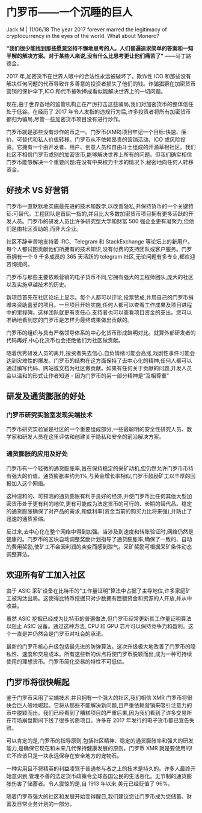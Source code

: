 # 门罗币——一个沉睡的巨人

Jack M | 11/06/18 The year 2017 forever marred the legitimacy of cryptocurrency in the eyes of the world. What about Monero?

**“我们很少能找到那些愿意坚持不懈地思考的人。人们普遍追求简单的答案和一知半解的解决方案。对于某些人来说,没有什么比思考更让他们痛苦了”**
——马丁路德金。

2017 年,加密货币在世界人眼中的合法性永远被破坏了。欺诈性 ICO 和那些没有解决任何问题的代币导致许多善意的投资者损失了他们的钱。诈骗猖獗在加密货币营销的保护伞下,ICO 和代币被吹捧成看似能解决世界上的一切问题。

现在,由于世界各地的监管机构正在严厉打击这些骗局,我们对加密货币的整体信任处于低谷。在经历了 2017 年令人发指的违规行为后,许多投资者将所有加密货币都归为骗局,尽管一些加密货币项目没有进行炒作。

门罗币就是那些没有炒作的币之一。门罗币(XMR)项目牢记一个目标:快速、廉价、可替代和私人价值转移。门罗币从不依赖昂贵的营销活动、ICO 或风险投资。它拥有一个由开发者、用户、创意人员和自由斗士组成的开源草根社区。我们社区不相信门罗币或别的加密货币,能够解决世界上所有的问题。但我们确实相信门罗币能够解决一个重要问题:在没有中央权力干涉的情况下,秘密地向任何人转移资金。

## 好技术 VS 好营销

门罗币一直默默地实施最先进的技术和数学,以改善隐私,并保持货币的一个关键特征:可替代。工程团队是首屈一指的,并且比大多数加密货币项目拥有更多活跃的开发人员。门罗币的研发人员比许多研究型大学和财富 500 强企业更有凝聚力,但他们是由社区资助的,而非大企业。

社区不辞辛苦地支持着 IRC、Telegram 和 StackExchange 等论坛上的新用户。每个人都试图贡献他们所拥有的技术知识,没有付费的支持团队或客户服务。门罗币拥有一个 9 千多成员的 365 天活跃的 telegram 社区,无论问题有多专业,都欢迎咨询提问。

门罗币与那些主要依赖营销的电子货币不同,它拥有强大的工程师团队,庞大的社区以及实施卓越技术的历史。

新项目首先在社区论坛上显示。每个人都可以评论,投票赞成,并用自己的门罗币捐赠来资助喜爱的项目。一旦项目开始实施,任何人都可以查看工作成果及项目进程中的里程碑。这样团队就更有责任心,支持者也可以查看项目资金的支出。您可以准确地看到您的门罗币是怎样为最终成果做出贡献的。

门罗币的组织与具有严格领导体系的中心化货币形成鲜明对比。就算外部研发者的代码再好,中心化货币也会拒绝他们为社区做贡献。

随着优秀研发人员的离开,投资者失去信心,自负情绪可能会高涨,戏剧性事件可能会达到灾难性的爆发。门罗币的结构在这方面保持了去中心化的精神,任何人都可以通过编写代码、网站或文档为社区做贡献。如果有任何关于贡献的问题,开发人员会以温和的形式让作者知道 - 因为门罗币的另一部分精神是“互相尊重”

## 研发及通货膨胀的好处

### 门罗币研究实验室发现尖端技术

门罗币研究实验室是社区的一个重要组成部分,一些最聪明的安全性研究人员、数学家和研发人员在这里评估和创建关于隐私和安全的前沿解决方案。

### 通货膨胀的应用及好处

门罗币有一个轻微的通货膨胀率,旨在保持稳定的采矿动机,但仍然允许门罗币币持有强大的价值。通货膨胀率约为1%,与黄金增长率相似,门罗币鼓励矿工以丰厚的回报加入这个网络。

这种温和的、可预测的通货膨胀有利于良好的经济,并使门罗币比任何其他大型加密货币处于更有利的地位,更有可能成为法定货币的可行的、长期的替代品。稳定的通货膨胀确保了对产品的需求,和低利率(资金当前的购买力比将来强),并防止了迅速的通货紧缩。

反过来,去中心化在整个网络中得到加强。当涉及到速度和转账验证时,网络仍然是健康的。门罗币的区块自动调整奖励计划指导了通货膨胀率,确保了一致的、自动的费用奖励,使矿工不会因利润的突变而感到泄气。采矿奖励可根据采矿条件动态调整算法。

## 欢迎所有矿工加入社区

由于 ASIC 采矿设备在比特币的“工作量证明”算法中占据了主导地位,许多家庭矿工被淘汰出局。这使得比特币挖掘只对少数拥有巨额资金和资源的人开放,并从中收益。

虽然 ASIC 挖掘已经成为比特币的普遍做法,但门罗币经常更新其工作量证明算法以阻止 ASIC 设备。通过这种方法, CPU 和 GPU 芯片可以保持竞争力和盈利。这个一直是并仍然会是门罗币对社会的承诺。

最新的门罗币核心升级包括最先进的防弹算法。这次升级极大地改善了门罗币的隐私性、速度和交易成本。所有这些新的优点将使门罗币脱颖而出,成为一种可持续使用的理想货币。门罗币简化交易的特性不可低估。

## 门罗币将很快崛起

鉴于门罗币采用了尖端技术,并且拥有一个强大的社区,我们相信 XMR 门罗币将很快会巨人般地崛起。它将从那些不能解决新问题,且严重依赖营销来吸引注意力的币中脱颖而出。我们已经看到了糟糕项目的严重后果,因为我们看到了许多交易所在市场崩盘期间下线了很多劣质项目。许多在 2017 年发行的电子货币都已宣告失败。

可以肯定的是,门罗币的指导原则,包括社区精神、稳定的通货膨胀率和强大的研发能力,是确保它现在和未来几代保持健康发展的原则。门罗币 XMR 就是要使用的!它不应该只是一块永远保存在安全地方的宠物石。

一种实用且不将精英的利益凌驾于普通参与者之上的技术是持久的。许多人最终开始意识到,管理不善的法定货币政策令全球各国公民的生活恶化。无节制的通货膨胀伤害了储蓄者。令人震惊的是,自 1913 年以来,美元已经贬值了 96%。

随着门罗币强大的社区和发展开始变得醒目,我们建议您让门罗币成为您储蓄、财富及日常业务计划的一部分。

